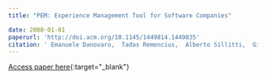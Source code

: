 ```yaml
---
title: "PEM: Experience Management Tool for Software Companies"

date: 2008-01-01
paperurl: 'http://doi.acm.org/10.1145/1449814.1449835'
citation: ' Emanuele Danovaro,  Tadas Remencius,  Alberto Sillitti,  Giancarlo Succi, &quot;PEM: Experience Management Tool for Software Companies.&quot;, 2008.'
---
```

[Access paper here](http://doi.acm.org/10.1145/1449814.1449835){:target="_blank"}
